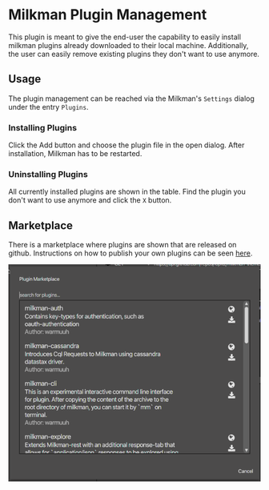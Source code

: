 # Milkman Plugin Management

This plugin is meant to give the end-user the capability to easily install milkman plugins already downloaded to their local machine. Additionally, the user can
easily remove existing plugins they don't want to use anymore.

## Usage

The plugin management can be reached via the Milkman's `Settings` dialog under the entry `Plugins`.

### Installing Plugins

Click the Add button and choose the plugin file in the open dialog. After installation, Milkman has to be restarted.

### Uninstalling Plugins

All currently installed plugins are shown in the table. Find the plugin you don't want to use anymore and click the `X` button. 


## <a name="marketplace"></a> Marketplace

There is a marketplace where plugins are shown that are released on github. 
Instructions on how to publish your own plugins can be seen [here](/docs/plugin-development.md).

![Marketplace](/img/marketplace.png)
